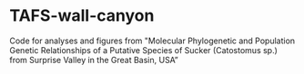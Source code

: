 # TAFS-wall-canyon
Code for analyses and figures from "Molecular Phylogenetic and Population Genetic Relationships of a Putative Species of Sucker (Catostomus sp.) from Surprise Valley in the Great Basin, USA” 
